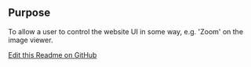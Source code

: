 ## Purpose
To allow a user to control the website UI in some way, e.g. 'Zoom' on the image viewer.


[Edit this Readme on GitHub](https://github.com/wellcomecollection/wellcomecollection.org/edit/main/common/views/components/Buttons/Control/README.md)